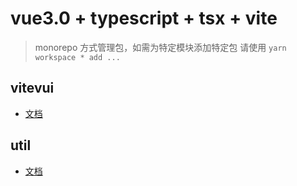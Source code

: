 <!--
 * @abstract: JianJie
 * @version: 0.0.1
 * @Author: bhabgs
 * @Date: 2021-02-21 15:25:14
 * @LastEditors: bhabgs
 * @LastEditTime: 2021-02-24 12:09:58
-->

# vue3.0 + typescript + tsx + vite

> monorepo 方式管理包，如需为特定模块添加特定包 请使用
> `yarn workspace * add ...`

## vitevui

- [文档](./package/vitevui/README.md)

## util

- [文档](./package/vitevuu/README.md)
